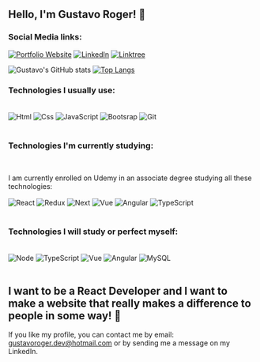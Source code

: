 ## Hello, I'm Gustavo Roger! 👋

### Social Media links:

[![Portfolio Website](https://img.shields.io/badge/website-000000?style=for-the-badge&logo=About.me&logoColor=white)](https://gustavoroger.netlify.app/)
[![LinkedIn](https://img.shields.io/badge/LinkedIn-0077B5?style=for-the-badge&logo=linkedin&logoColor=white)](https://www.linkedin.com/in/gustavoroger25/)
[![Linktree](https://img.shields.io/badge/linktree-39E09B?style=for-the-badge&logo=linktree&logoColor=white)](https://linktr.ee/notfakeroger_?utm_source=linktree_profile_share&ltsid=f3dcc509-3d3d-4bca-a0b4-8969726321a3)

![Gustavo's GitHub stats](https://github-readme-stats.vercel.app/api?username=notfakeroger&show_icons=true&theme=blue-green) [![Top Langs](https://github-readme-stats.vercel.app/api/top-langs/?username=notfakeroger&layout=compact)](https://github.com/anuraghazra/github-readme-stats)

### Technologies I usually use:

<div style="display: inline_block"><br/>
  <img align="center" alt="Html" src="https://img.shields.io/badge/HTML5-E34F26?style=for-the-badge&logo=html5&logoColor=white"/>
  <img align="center" alt="Css" src="https://img.shields.io/badge/CSS3-1572B6?style=for-the-badge&logo=css3&logoColor=white"/>
  <img align="center" alt="JavaScript" src="https://img.shields.io/badge/JavaScript-F7DF1E?style=for-the-badge&logo=javascript&logoColor=black"/>
  <img align="center" alt="Bootsrap" src="https://img.shields.io/badge/Bootstrap-563D7C?style=for-the-badge&logo=bootstrap&logoColor=white"/>
  <img align="center" alt="Git" src="https://img.shields.io/badge/GIT-E44C30?style=for-the-badge&logo=git&logoColor=white"/>
</div><br/>

### Technologies I'm currently studying:

<div style="display: inline_block"><br/>
  <p>I am currently enrolled on Udemy in an associate degree studying all these technologies:</p>
  <img align="center" alt="React" src="https://img.shields.io/badge/React-20232A?style=for-the-badge&logo=react&logoColor=61DAFB"/>
  <img align="center" alt="Redux" src="https://img.shields.io/badge/Redux-593D88?style=for-the-badge&logo=redux&logoColor=white"/>
  <img align="center" alt="Next" src="https://img.shields.io/badge/Next-black?style=for-the-badge&logo=next.js&logoColor=white"/>
  <img align="center" alt="Vue" src="https://img.shields.io/badge/Vue.js-35495E?style=for-the-badge&logo=vue.js&logoColor=4FC08D"/>
  <img align="center" alt="Angular" src="https://img.shields.io/badge/Angular-DD0031?style=for-the-badge&logo=angular&logoColor=white"/>
  <img align="center" alt="TypeScript" src="https://img.shields.io/badge/TypeScript-007ACC?style=for-the-badge&logo=typescript&logoColor=white"/>
</div><br/>

### Technologies I will study or perfect myself:

<div style="display: inline_block"><br/>
  <img align="center" alt="Node" src="https://img.shields.io/badge/Node.js-43853D?style=for-the-badge&logo=node.js&logoColor=white"/>
  <img align="center" alt="TypeScript" src="https://img.shields.io/badge/TypeScript-007ACC?style=for-the-badge&logo=typescript&logoColor=white"/>
  <img align="center" alt="Vue" src="https://img.shields.io/badge/Vue.js-35495E?style=for-the-badge&logo=vue.js&logoColor=4FC08D"/>
  <img align="center" alt="Angular" src="https://img.shields.io/badge/Angular-DD0031?style=for-the-badge&logo=angular&logoColor=white"/>
  <img align="center" alt="MySQL" src="https://img.shields.io/badge/MySQL-00000F?style=for-the-badge&logo=mysql&logoColor=white"/>
</div><br/>

##  I want to be a React Developer and I want to make a website that really makes a difference to people in some way! 🚀

If you like my profile, you can contact me by email: gustavoroger.dev@hotmail.com or by sending me a message on my LinkedIn.
